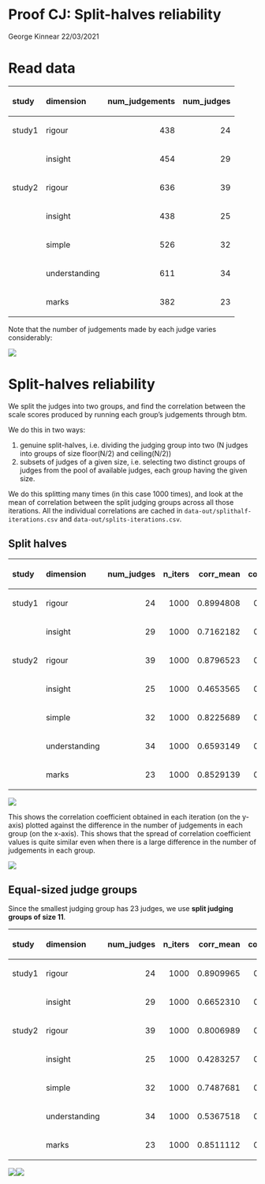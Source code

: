 Proof CJ: Split-halves reliability
================
George Kinnear
22/03/2021

# Read data

<table class="table table-striped" style="width: auto !important; margin-left: auto; margin-right: auto;">

<thead>

<tr>

<th style="text-align:left;">

study

</th>

<th style="text-align:left;">

dimension

</th>

<th style="text-align:right;">

num\_judgements

</th>

<th style="text-align:right;">

num\_judges

</th>

</tr>

</thead>

<tbody>

<tr>

<td style="text-align:left;vertical-align: top !important;" rowspan="2">

study1

</td>

<td style="text-align:left;">

rigour

</td>

<td style="text-align:right;">

438

</td>

<td style="text-align:right;">

24

</td>

</tr>

<tr>

<td style="text-align:left;">

insight

</td>

<td style="text-align:right;">

454

</td>

<td style="text-align:right;">

29

</td>

</tr>

<tr>

<td style="text-align:left;vertical-align: top !important;" rowspan="5">

study2

</td>

<td style="text-align:left;">

rigour

</td>

<td style="text-align:right;">

636

</td>

<td style="text-align:right;">

39

</td>

</tr>

<tr>

<td style="text-align:left;">

insight

</td>

<td style="text-align:right;">

438

</td>

<td style="text-align:right;">

25

</td>

</tr>

<tr>

<td style="text-align:left;">

simple

</td>

<td style="text-align:right;">

526

</td>

<td style="text-align:right;">

32

</td>

</tr>

<tr>

<td style="text-align:left;">

understanding

</td>

<td style="text-align:right;">

611

</td>

<td style="text-align:right;">

34

</td>

</tr>

<tr>

<td style="text-align:left;">

marks

</td>

<td style="text-align:right;">

382

</td>

<td style="text-align:right;">

23

</td>

</tr>

</tbody>

</table>

Note that the number of judgements made by each judge varies
considerably:

![](figs-web/03-split-halves-reliability/unnamed-chunk-2-1.png)<!-- -->

# Split-halves reliability

We split the judges into two groups, and find the correlation between
the scale scores produced by running each group’s judgements through
btm.

We do this in two ways:

1.  genuine split-halves, i.e. dividing the judging group into two (N
    judges into groups of size floor(N/2) and ceiling(N/2))
2.  subsets of judges of a given size, i.e. selecting two distinct
    groups of judges from the pool of available judges, each group
    having the given size.

We do this splitting many times (in this case 1000 times), and look at
the mean of correlation between the split judging groups across all
those iterations. All the individual correlations are cached in
`data-out/splithalf-iterations.csv` and
`data-out/splits-iterations.csv`.

## Split halves

<table class="table table-striped" style="width: auto !important; margin-left: auto; margin-right: auto;">

<thead>

<tr>

<th style="text-align:left;">

study

</th>

<th style="text-align:left;">

dimension

</th>

<th style="text-align:right;">

num\_judges

</th>

<th style="text-align:right;">

n\_iters

</th>

<th style="text-align:right;">

corr\_mean

</th>

<th style="text-align:right;">

corr\_median

</th>

<th style="text-align:right;">

corr\_sd

</th>

<th style="text-align:right;">

corr\_se

</th>

</tr>

</thead>

<tbody>

<tr>

<td style="text-align:left;vertical-align: top !important;" rowspan="2">

study1

</td>

<td style="text-align:left;">

rigour

</td>

<td style="text-align:right;">

24

</td>

<td style="text-align:right;">

1000

</td>

<td style="text-align:right;">

0.8994808

</td>

<td style="text-align:right;">

0.9061834

</td>

<td style="text-align:right;">

0.0439219

</td>

<td style="text-align:right;">

0.0013889

</td>

</tr>

<tr>

<td style="text-align:left;">

insight

</td>

<td style="text-align:right;">

29

</td>

<td style="text-align:right;">

1000

</td>

<td style="text-align:right;">

0.7162182

</td>

<td style="text-align:right;">

0.7227203

</td>

<td style="text-align:right;">

0.0993699

</td>

<td style="text-align:right;">

0.0031424

</td>

</tr>

<tr>

<td style="text-align:left;vertical-align: top !important;" rowspan="5">

study2

</td>

<td style="text-align:left;">

rigour

</td>

<td style="text-align:right;">

39

</td>

<td style="text-align:right;">

1000

</td>

<td style="text-align:right;">

0.8796523

</td>

<td style="text-align:right;">

0.8854057

</td>

<td style="text-align:right;">

0.0447267

</td>

<td style="text-align:right;">

0.0014144

</td>

</tr>

<tr>

<td style="text-align:left;">

insight

</td>

<td style="text-align:right;">

25

</td>

<td style="text-align:right;">

1000

</td>

<td style="text-align:right;">

0.4653565

</td>

<td style="text-align:right;">

0.4726624

</td>

<td style="text-align:right;">

0.1629697

</td>

<td style="text-align:right;">

0.0051536

</td>

</tr>

<tr>

<td style="text-align:left;">

simple

</td>

<td style="text-align:right;">

32

</td>

<td style="text-align:right;">

1000

</td>

<td style="text-align:right;">

0.8225689

</td>

<td style="text-align:right;">

0.8315237

</td>

<td style="text-align:right;">

0.0698441

</td>

<td style="text-align:right;">

0.0022087

</td>

</tr>

<tr>

<td style="text-align:left;">

understanding

</td>

<td style="text-align:right;">

34

</td>

<td style="text-align:right;">

1000

</td>

<td style="text-align:right;">

0.6593149

</td>

<td style="text-align:right;">

0.6738894

</td>

<td style="text-align:right;">

0.1203898

</td>

<td style="text-align:right;">

0.0038071

</td>

</tr>

<tr>

<td style="text-align:left;">

marks

</td>

<td style="text-align:right;">

23

</td>

<td style="text-align:right;">

1000

</td>

<td style="text-align:right;">

0.8529139

</td>

<td style="text-align:right;">

0.8598536

</td>

<td style="text-align:right;">

0.0534166

</td>

<td style="text-align:right;">

0.0016892

</td>

</tr>

</tbody>

</table>

![](figs-web/03-split-halves-reliability/splithalves-out-1.png)<!-- -->

This shows the correlation coefficient obtained in each iteration (on
the y-axis) plotted against the difference in the number of judgements
in each group (on the x-axis). This shows that the spread of correlation
coefficient values is quite similar even when there is a large
difference in the number of judgements in each group.

![](figs-web/03-split-halves-reliability/unnamed-chunk-3-1.png)<!-- -->

## Equal-sized judge groups

Since the smallest judging group has 23 judges, we use **split judging
groups of size 11**.

<table class="table table-striped" style="width: auto !important; margin-left: auto; margin-right: auto;">

<thead>

<tr>

<th style="text-align:left;">

study

</th>

<th style="text-align:left;">

dimension

</th>

<th style="text-align:right;">

num\_judges

</th>

<th style="text-align:right;">

n\_iters

</th>

<th style="text-align:right;">

corr\_mean

</th>

<th style="text-align:right;">

corr\_median

</th>

<th style="text-align:right;">

corr\_sd

</th>

<th style="text-align:right;">

corr\_se

</th>

</tr>

</thead>

<tbody>

<tr>

<td style="text-align:left;vertical-align: top !important;" rowspan="2">

study1

</td>

<td style="text-align:left;">

rigour

</td>

<td style="text-align:right;">

24

</td>

<td style="text-align:right;">

1000

</td>

<td style="text-align:right;">

0.8909965

</td>

<td style="text-align:right;">

0.8971858

</td>

<td style="text-align:right;">

0.0439003

</td>

<td style="text-align:right;">

0.0013882

</td>

</tr>

<tr>

<td style="text-align:left;">

insight

</td>

<td style="text-align:right;">

29

</td>

<td style="text-align:right;">

1000

</td>

<td style="text-align:right;">

0.6652310

</td>

<td style="text-align:right;">

0.6765805

</td>

<td style="text-align:right;">

0.1176054

</td>

<td style="text-align:right;">

0.0037190

</td>

</tr>

<tr>

<td style="text-align:left;vertical-align: top !important;" rowspan="5">

study2

</td>

<td style="text-align:left;">

rigour

</td>

<td style="text-align:right;">

39

</td>

<td style="text-align:right;">

1000

</td>

<td style="text-align:right;">

0.8006989

</td>

<td style="text-align:right;">

0.8106834

</td>

<td style="text-align:right;">

0.0800971

</td>

<td style="text-align:right;">

0.0025329

</td>

</tr>

<tr>

<td style="text-align:left;">

insight

</td>

<td style="text-align:right;">

25

</td>

<td style="text-align:right;">

1000

</td>

<td style="text-align:right;">

0.4283257

</td>

<td style="text-align:right;">

0.4379118

</td>

<td style="text-align:right;">

0.1764862

</td>

<td style="text-align:right;">

0.0055810

</td>

</tr>

<tr>

<td style="text-align:left;">

simple

</td>

<td style="text-align:right;">

32

</td>

<td style="text-align:right;">

1000

</td>

<td style="text-align:right;">

0.7487681

</td>

<td style="text-align:right;">

0.7611033

</td>

<td style="text-align:right;">

0.1037888

</td>

<td style="text-align:right;">

0.0032821

</td>

</tr>

<tr>

<td style="text-align:left;">

understanding

</td>

<td style="text-align:right;">

34

</td>

<td style="text-align:right;">

1000

</td>

<td style="text-align:right;">

0.5367518

</td>

<td style="text-align:right;">

0.5501220

</td>

<td style="text-align:right;">

0.1594017

</td>

<td style="text-align:right;">

0.0050407

</td>

</tr>

<tr>

<td style="text-align:left;">

marks

</td>

<td style="text-align:right;">

23

</td>

<td style="text-align:right;">

1000

</td>

<td style="text-align:right;">

0.8511112

</td>

<td style="text-align:right;">

0.8578404

</td>

<td style="text-align:right;">

0.0544941

</td>

<td style="text-align:right;">

0.0017233

</td>

</tr>

</tbody>

</table>

![](figs-web/03-split-halves-reliability/splits-out-1.png)<!-- -->![](figs-web/03-split-halves-reliability/splits-out-2.png)<!-- -->
